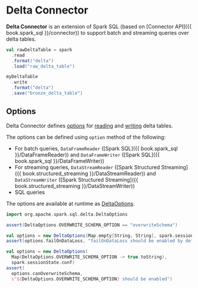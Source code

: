 # Delta Connector

**Delta Connector** is an extension of Spark SQL (based on [Connector API]({{ book.spark_sql }}/connector)) to support batch and streaming queries over delta tables.

```scala
val rawDeltaTable = spark
  .read
  .format("delta")
  .load("raw_delta_table")
```

```scala
myDeltaTable
  .write
  .format("delta")
  .save("bronze_delta_table")
```

## Options

Delta Connector defines [options](options.md) for [reading](DeltaReadOptions.md) and [writing](DeltaWriteOptionsImpl.md) delta tables.

The options can be defined using `option` method of the following:

* For batch queries, `DataFrameReader` ([Spark SQL]({{ book.spark_sql }}/DataFrameReader)) and `DataFrameWriter` ([Spark SQL]({{ book.spark_sql }}/DataFrameWriter))
* For streaming queries, `DataStreamReader` ([Spark Structured Streaming]({{ book.structured_streaming }}/DataStreamReader)) and `DataStreamWriter` ([Spark Structured Streaming]({{ book.structured_streaming }}/DataStreamWriter))
* SQL queries

The options are available at runtime as [DeltaOptions](DeltaOptions.md).

```scala
import org.apache.spark.sql.delta.DeltaOptions
```

```scala
assert(DeltaOptions.OVERWRITE_SCHEMA_OPTION == "overwriteSchema")
```

```scala
val options = new DeltaOptions(Map.empty[String, String], spark.sessionState.conf)
assert(options.failOnDataLoss, "failOnDataLoss should be enabled by default")
```

```scala
val options = new DeltaOptions(
  Map(DeltaOptions.OVERWRITE_SCHEMA_OPTION -> true.toString),
  spark.sessionState.conf)
assert(
  options.canOverwriteSchema,
  s"${DeltaOptions.OVERWRITE_SCHEMA_OPTION} should be enabled")
```
